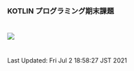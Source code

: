 ### KOTLIN プログラミング期末課題
#

<img src="https://media.giphy.com/media/ET2wrUNEUlZhk9oX7K/giphy.gif" 
style="  display: block; margin-left: auto; margin-right: auto">

#
Last Updated: Fri Jul  2 18:58:27 JST 2021